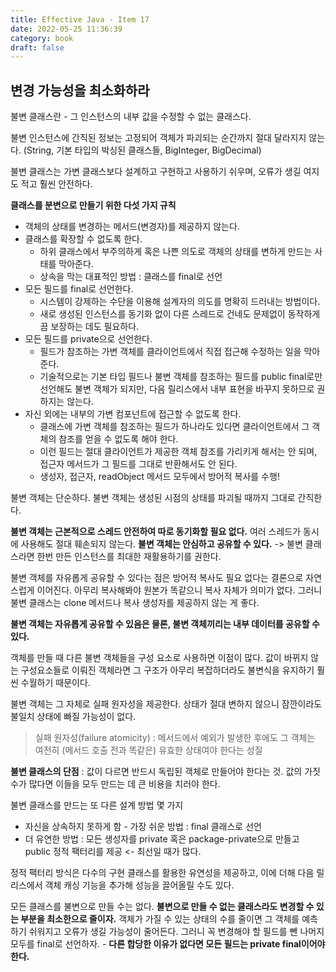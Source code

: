 ```yaml
---
title: Effective Java - Item 17
date: 2022-05-25 11:36:39
category: book
draft: false
---
```


## 변경 가능성을 최소화하라

불변 클래스란 - 그 인스턴스의 내부 값을 수정할 수 없는 클래스다.

불변 인스턴스에 간직된 정보는 고정되어 객체가 파괴되는 순간까지 절대 달라지지 않는다. (String, 기본 타입의 박싱된 클래스들, BigInteger, BigDecimal)

불변 클래스는 가변 클래스보다 설계하고 구현하고 사용하기 쉬우며, 오류가 생길 여지도 적고 훨씬 안전하다.

**클래스를 분변으로 만들기 위한 다섯 가지 규칙**
- 객체의 상태를 변경하는 메서드(변경자)를 제공하지 않는다.
- 클래스를 확장할 수 없도록 한다.
  - 하위 클래스에서 부주의하게 혹은 나쁜 의도로 객체의 상태를 변하게 만드는 사태를 막아준다.
  - 상속을 막는 대표적인 방법 : 클래스를 final로 선언
- 모든 필드를 final로 선언한다.
  - 시스템이 강제하는 수단을 이용해 설계자의 의도를 명확히 드러내는 방법이다.
  - 새로 생성된 인스턴스를 동기화 없이 다른 스레드로 건네도 문제없이 동작하게끔 보장하는 데도 필요하다.
- 모든 필드를 private으로 선언한다.
  - 필드가 참조하는 가변 객체를 클라이언트에서 직접 접근해 수정하는 일을 막아준다.
  - 기술적으로는 기본 타입 필드나 불변 객체를 참조하는 필드를 public final로만 선언해도 불변 객체가 되지만, 다음 릴리스에서 내부 표현을 바꾸지 못하므로 권하지는 않는다.
- 자신 외에는 내부의 가변 컴포넌트에 접근할 수 없도록 한다.
  - 클래스에 가변 객체를 참조하는 필드가 하나라도 있다면 클라이언트에서 그 객체의 참조를 얻을 수 없도록 해야 한다.
  - 이런 필드는 절대 클라이언트가 제공한 객체 참조를 가리키게 해서는 안 되며, 접근자 메서드가 그 필드를 그대로 반환해서도 안 된다.
  - 생성자, 접근자, readObject 메서드 모두에서 방어적 복사를 수행!

불변 객체는 단순하다. 불변 객체는 생성된 시점의 상태를 파괴될 때까지 그대로 간직한다.

**불변 객체는 근본적으로 스레드 안전하여 따로 동기화할 필요 없다.** 여러 스레드가 동시에 사용해도 절대 훼손되지 않는다. **불변 객체는 안심하고 공유할 수 있다.** -> 불변 클래스라면 한번 만든 인스턴스를 최대한 재활용하기를 권한다.

불변 객체를 자유롭게 공유할 수 있다는 점은 방어적 복사도 필요 없다는 결론으로 자연스럽게 이어진다. 아무리 복사해봐야 원본가 똑같으니 복사 자체가 의미가 없다. 그러니 불변 클래스는 clone 메서드나 복사 생성자를 제공하지 않는 게 좋다.

**불변 객체는 자유롭게 공유할 수 있음은 물론, 불변 객체끼리는 내부 데이터를 공유할 수 있다.**

객체를 만들 때 다른 불변 객체들을 구성 요소로 사용하면 이점이 많다. 값이 바뀌지 않는 구성요소들로 이뤄진 객체라면 그 구조가 아무리 복잡하더라도 불변식을 유지하기 훨씬 수월하기 때문이다.

불변 객체는 그 자체로 실패 원자성을 제공한다. 상태가 절대 변하지 않으니 잠깐이라도 불일치 상태에 빠질 가능성이 없다.
> 실패 원자성(failure atomicity) : 메서드에서 예외가 발생한 후에도 그 객체는 여전히 (메서드 호출 전과 똑같은) 유효한 상태여야 한다는 성질

**불변 클래스의 단점** : 값이 다르면 반드시 독립된 객체로 만들어야 한다는 것. 값의 가짓수가 많다면 이들을 모두 만드는 데 큰 비용을 치러야 한다.

불변 클래스를 만드는 또 다른 설계 방법 몇 가지
- 자신을 상속하지 못하게 함 - 가장 쉬운 방법 : final 클래스로 선언
- 더 유연한 방법 : 모든 생성자를 private 혹은 package-private으로 만들고 public 정적 팩터리를 제공 <- 최선일 때가 많다.

정적 팩터리 방식은 다수의 구현 클래스를 활용한 유연성을 제공하고, 이에 더해 다음 릴리스에서 객체 캐싱 기능을 추가해 성능을 끌어올릴 수도 있다.

모든 클래스를 불변으로 만들 수는 없다. **불변으로 만들 수 없는 클래스라도 변경할 수 있는 부분을 최소한으로 줄이자.** 객체가 가질 수 있는 상태의 수를 줄이면 그 객체를 예측하기 쉬워지고 오류가 생길 가능성이 줄어든다. 그러니 꼭 변경해야 할 필드를 뺀 나머지 모두를 final로 선언하자. - **다른 합당한 이유가 없다면 모든 필드는 private final이어야 한다.**